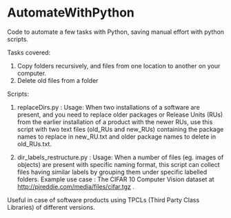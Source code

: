 # AutomateWithPython
Code to automate a few tasks with Python, saving manual effort with python scripts.

Tasks covered:
1. Copy folders recursively, and files from one location to another on your computer.
2. Delete old files from a folder

Scripts:
1. replaceDirs.py : Usage:
When two installations of a software are present, and you need to replace older packages or Release Units (RUs) from the earlier installation of a product with the newer RUs, use this script with two text files (old_RUs and new_RUs) containing the package names to replace in new_RU.txt and older package names to delete in old_RUs.txt. 

2. dir_labels_restructure.py : Usage:
When a number of files (eg. images of objects) are present with specific naming format, this script can collect files having similar labels by grouping them under specific labelled folders. Example use case : The CIFAR 10 Computer Vision dataset at http://pjreddie.com/media/files/cifar.tgz  .

Useful in case of software products using TPCLs (Third Party Class Libraries) of different versions.
